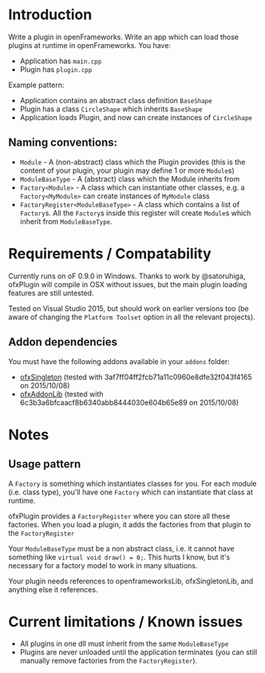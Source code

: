 # Introduction

Write a plugin in openFrameworks. Write an app which can load those plugins at runtime in openFrameworks. You have:

* Application has `main.cpp`
* Plugin has `plugin.cpp`

Example pattern:
* Application contains an abstract class definition `BaseShape`
* Plugin has a class `CircleShape` which inherits `BaseShape`
* Application loads Plugin, and now can create instances of `CircleShape`

## Naming conventions:
* `Module` - A (non-abstract) class which the Plugin provides (this is the content of your plugin, your plugin may define 1 or more `Module`s)
* `ModuleBaseType` - A (abstract) class which the Module inherits from
* `Factory<Module>` - A class which can instantiate other classes, e.g. a `Factory<MyModule>` can create instances of `MyModule` class
* `FactoryRegister<ModuleBaseType>` - A class which contains a list of `Factory`s. All the `Factory`s inside this register will create `Module`s which inherit from `ModuleBaseType`.

# Requirements / Compatability

Currently runs on oF 0.9.0 in Windows. Thanks to work by @satoruhiga, ofxPlugin will compile in OSX without issues, but the main plugin loading features are still untested.

Tested on Visual Studio 2015, but should work on earlier versions too (be aware of changing the `Platform Toolset` option in all the relevant projects).

## Addon dependencies

You must have the following addons available in your `addons` folder:

* [ofxSingleton](https://github.com/elliotwoods/ofxSingleton) (tested with 3af7ff04ff2fcb71a11c0960e8dfe32f043f4165 on 2015/10/08)
* [ofxAddonLib](https://github.com/elliotwoods/ofxAddonLib)   (tested with 6c3b3a6bfcaacf8b6340abb8444030e604b65e89 on 2015/10/08)

# Notes

## Usage pattern

A `Factory` is something which instantiates classes for you. For each module (i.e. class type), you'll have one `Factory` which can instantiate that class at runtime.

ofxPlugin provides a `FactoryRegister` where you can store all these factories. When you load a plugin, it adds the factories from that plugin to the `FactoryRegister`

Your `ModuleBaseType` must be a non abstract class, i.e. it cannot have something like `virtual void draw() = 0;`. This hurts I know, but it's necessary for a factory model to work in many situations.

Your plugin needs references to openframeworksLib, ofxSingletonLib, and anything else it references.

# Current limitations / Known issues

* All plugins in one dll must inherit from the same `ModuleBaseType`
* Plugins are never unloaded until the application terminates (you can still manually remove factories from the `FactoryRegister`).
